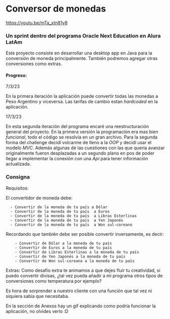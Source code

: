 # Conversor de monedas

https://youtu.be/mTa_xtn81y8


### Un sprint dentro del programa Oracle Next Education en Alura LatAm

Este proyecto consiste en desarrollar una desktop app en Java para la conversión de moneda principalmente.
También podremos agregar otras conversiones como extras. 

#### Progreso:

7/3/23

En la primera iteración la aplicación puede convertir todas las monedas a Peso Argentino y viceversa. 
Las tarifas de cambio estan *hardcoded* en la aplicación. 

17/3/23

En esta segunda iteración del programa encaré una reestructuración general del proyecto.
En la primera versión la programación era mas bien *funcional*, todo el código se resolvía en un gran archivo. 
Para la segunda forma del challenge decidí volcarme de lleno a la *OOP* y decidí usar el modelo *MVC*. 
Además algunas de las cuestiones con las que quería avanzar originalmente fueron desplazadas a un segundo plano en pos de poder llegar a implementar la conexión con una *Api* para tener información actualizada. 




### Consigna

Requisitos:

El convertidor de moneda debe:

      - Convertir de la moneda de tu país a Dólar
      - Convertir de la moneda de tu país  a Euros
      - Convertir de la moneda de tu país  a Libras Esterlinas
      - Convertir de la moneda de tu país  a Yen Japonés
      - Convertir de la moneda de tu país  a Won sul-coreano

Recordando que también debe ser posible convertir inversamente, es decir:

        - Convertir de Dólar a la moneda de tu país
        - Convertir de Euros a la moneda de tu país
        - Convertir de Libras Esterlinas a la moneda de tu país
        - Convertir de Yen Japonés a la moneda de tu país
        - Convertir de Won sul-coreano a la moneda de tu país

Extras:
Como desafío extra te animamos a que dejes fluir tu creatividad, si puedo convertir divisas, ¿tal vez pueda añadir a mi programa otros tipos de conversiones como temperatura por ejemplo?

Es hora de sorprender a nuestro cliente con una función que tal vez ni siquiera sabía que necesitaba.

En la sección de Anexos hay un gif explicando como podría funcionar la aplicación, no olvides verlo :D
